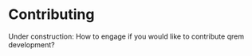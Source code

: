 # Contributing

Under construction: How to engage if you would like to contribute qrem development?
